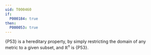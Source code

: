 ```yaml
---
uid: T000460
if:
  P000184: true
then:
  P000053: true
---
```


{P53} is a hereditary property, by simply restricting the domain of any metric to a given subset, and $\mathbb R^n$ is {P53}.
